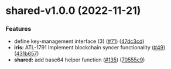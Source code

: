 # shared-v1.0.0 (2022-11-21)


### Features

* define key-management interface (3) ([#71](https://github.com/input-output-hk/atala-prism-building-blocks/issues/71)) ([47dc3cd](https://github.com/input-output-hk/atala-prism-building-blocks/commit/47dc3cd8857971b96a88ae6f9cf0e2163e6cf08e))
* **iris:** ATL-1791 Implement blockchain syncer functionality ([#49](https://github.com/input-output-hk/atala-prism-building-blocks/issues/49)) ([431b657](https://github.com/input-output-hk/atala-prism-building-blocks/commit/431b6575b8df2f4744285b1c5e2dd56072fa874c))
* **shared:** add base64 helper function ([#135](https://github.com/input-output-hk/atala-prism-building-blocks/issues/135)) ([70555c9](https://github.com/input-output-hk/atala-prism-building-blocks/commit/70555c906121a7bc26e30c15dbf8f9d7721a100a))
